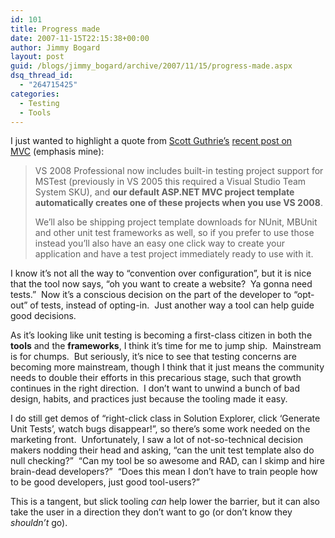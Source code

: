 ```yaml
---
id: 101
title: Progress made
date: 2007-11-15T22:15:38+00:00
author: Jimmy Bogard
layout: post
guid: /blogs/jimmy_bogard/archive/2007/11/15/progress-made.aspx
dsq_thread_id:
  - "264715425"
categories:
  - Testing
  - Tools
---
```

I just wanted to highlight a quote from [Scott Guthrie&#8217;s](http://weblogs.asp.net/scottgu/) [recent post on MVC](http://weblogs.asp.net/scottgu/archive/2007/11/13/asp-net-mvc-framework-part-1.aspx)&nbsp;(emphasis mine):

> VS 2008 Professional now includes built-in testing project support for MSTest (previously in VS 2005 this required a Visual Studio Team System SKU), and **our default ASP.NET MVC project template automatically creates one of these projects when you use VS 2008**.&nbsp; 
> 
> We&#8217;ll also be shipping project template downloads for NUnit, MBUnit and other unit test frameworks as well, so if you prefer to use those instead you&#8217;ll also have an easy one click way to create your application and&nbsp;have a test&nbsp;project immediately ready to use with it.

I know it&#8217;s not all the way to &#8220;convention over configuration&#8221;, but it is nice that the tool now says, &#8220;oh you want to create a website?&nbsp; Ya gonna need tests.&#8221;&nbsp; Now it&#8217;s a conscious decision on the part of the developer to &#8220;opt-out&#8221; of tests, instead of opting-in.&nbsp; Just another way a tool can help guide good decisions. 

As it&#8217;s looking like unit testing is becoming a first-class citizen in both the **tools** and the **frameworks**, I think it&#8217;s time for me to jump ship.&nbsp; Mainstream is for chumps.&nbsp; But seriously, it&#8217;s nice to see that testing concerns are becoming more mainstream, though I think that it just means the community needs to double their efforts in this precarious stage, such that growth continues in the right direction.&nbsp; I don&#8217;t want to unwind a bunch of bad design, habits, and practices just because the tooling made it easy. 

I do still get demos of &#8220;right-click class in Solution Explorer, click &#8216;Generate Unit Tests&#8217;, watch bugs disappear!&#8221;, so there&#8217;s some work needed on the marketing front.&nbsp; Unfortunately, I saw a lot of not-so-technical decision makers nodding their head and asking, &#8220;can the unit test template also do null checking?&#8221;&nbsp; &#8220;Can my tool be so awesome and RAD, can I skimp and hire brain-dead developers?&#8221;&nbsp; &#8220;Does this mean I don&#8217;t have to train people how to be good developers, just good tool-users?&#8221; 

This is a tangent, but slick tooling _can_ help lower the barrier, but it can also take the user in a direction they don&#8217;t want to go (or don&#8217;t know they _shouldn&#8217;t_ go).